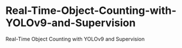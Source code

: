 # Real-Time-Object-Counting-with-YOLOv9-and-Supervision
Real-Time Object Counting with YOLOv9 and Supervision
